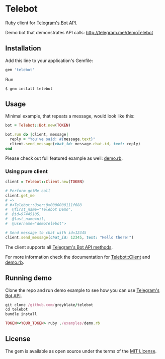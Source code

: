 # Telebot

Ruby client for [Telegram's Bot API](https://core.telegram.org/bots).

Demo bot that demonstrates API calls: http://telegram.me/demoTelebot

## Installation

Add this line to your application's Gemfile:

```ruby
gem 'telebot'
```

Run

```
$ gem install telebot
```

## Usage

Minimal example, that repeats a message, would look like this:

```ruby
bot = Telebot::Bot.new(TOKEN)

bot.run do |client, message|
  reply = "You've said: #{message.text}"
  client.send_message(chat_id: message.chat.id, text: reply)
end
```

Please check out full featured example as well: [demo.rb](https://github.com/greyblake/telebot/blob/master/examples/demo.rb).

### Using pure client

```ruby
client = Telebot::Client.new(TOKEN)

# Perform getMe call
client.get_me
# =>
# #<Telebot::User:0x0000000111f688
#  @first_name="Telebot Demo",
#  @id=97445105,
#  @last_name=nil,
#  @username="demoTelebot">

# Send message to chat with id=12345
client.send_message(chat_id: 12345, text: "Hello there!")
```
The client supports all [Telegram's Bot API methods](https://core.telegram.org/bots/api#available-methods).

For more information check the documentation for [Telebot::Client](http://www.rubydoc.info/gems/telebot/Telebot/Client)
and [demo.rb](https://github.com/greyblake/telebot/blob/master/examples/demo.rb).


## Running demo

Clone the repo and run demo example to see how you can use [Telegram's Bot API](https://core.telegram.org/bots).

```ruby
git clone /github.com/greyblake/telebot
cd telebot
bundle install

TOKEN=<YOUR_TOKEN> ruby ./examples/demo.rb
```

## License

The gem is available as open source under the terms of the [MIT License](http://opensource.org/licenses/MIT).

